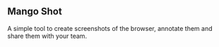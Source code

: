 ## Mango Shot

A simple tool to create screenshots of the browser, annotate them and share them with your team.
